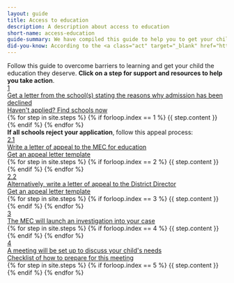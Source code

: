 ```yaml
---
layout: guide
title: Access to education
description: A description about access to education
short-name: access-education
guide-summary: We have compiled this guide to help you to get your child educated if they have been denied access to education due to additional support needs.
did-you-know: According to the <a class="act" target="_blank" href="https://www.acts.co.za/south-african-schools-act/index.html"> <i class="fa fa-fw fa-gavel" aria-hidden="true"></i> Basic Education Laws Amendment Act, 2011</a> every child in South Africa has the right to an education. If your child has been denied access to education because they have special needs, you can challenge this.
---
```

<div class="guide">
  <div class="description">Follow this guide to overcome barriers to learning and get your child the education they deserve. <b>Click on a step for support and resources to help you take action</b>.</div>

  <div class="step-wrap">
    <a href="1" class="single-step">
      <div class="circle">1</div>
      <div class="content">Get a letter from the school(s) stating the reasons why admission has been declined</div>
      <div class="cta">Haven't applied? Find schools now<i class="fa fa-fw fa-search" aria-hidden="true"></i></div>
    </a>
    <div class="visible-print-block">
      {% for step in site.steps %}
        {% if forloop.index == 1 %}
          {{ step.content }}
        {% endif %}
      {% endfor %}
    </div>
  </div>

  <div class="comment"><b>If all schools reject your application</b>, follow this appeal process:</div>

  <div class="step-wrap">
    <a href="2-1" class="single-step">
      <div class="circle">2.1</div>
      <div class="content">Write a letter of appeal to the MEC for education</div>
      <div class="cta">Get an appeal letter template <i class="fa fa-fw fa-file-text-o" aria-hidden="true"></i></div>
    </a>
    <div class="visible-print-block">
      {% for step in site.steps %}
        {% if forloop.index == 2 %}
          {{ step.content }}
        {% endif %}
      {% endfor %}
    </div>
  </div>

  <div class="step-wrap">
    <a href="2-2" class="single-step">
      <div class="circle">2.2</div>
      <div class="content">Alternatively, write a letter of appeal to the District Director</div>
      <div class="cta">Get an appeal letter template <i class="fa fa-fw fa-file-text-o" aria-hidden="true"></i></div>
    </a>
    <div class="visible-print-block">
      {% for step in site.steps %}
        {% if forloop.index == 3 %}
          {{ step.content }}
        {% endif %}
      {% endfor %}
    </div>
  </div>

  <div class="step-wrap">
    <a href="3" class="single-step">
      <div class="circle">3</div>
      <div class="content">The MEC will launch an investigation into your case</div>
    </a>
    <div class="visible-print-block">
      {% for step in site.steps %}
        {% if forloop.index == 4 %}
          {{ step.content }}
        {% endif %}
      {% endfor %}
    </div>
  </div>

  <div class="step-wrap">
    <a href="4" class="single-step">
      <div class="circle">4</div>
      <div class="content">A meeting will be set up to discuss your child's needs</div>
      <div class="cta">Checklist of how to prepare for this meeting<i class="fa fa-fw fa-list-ul" aria-hidden="true"></i></div>
    </a>
    <div class="visible-print-block">
      {% for step in site.steps %}
        {% if forloop.index == 5 %}
          {{ step.content }}
        {% endif %}
      {% endfor %}
    </div>
  </div>
</div>